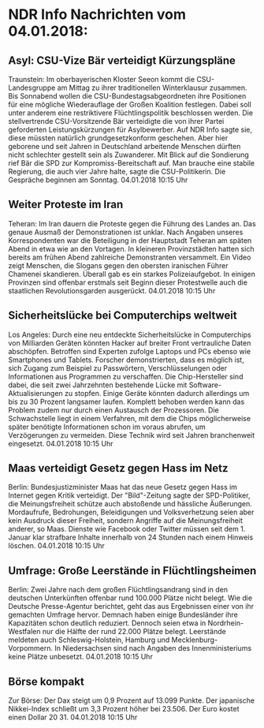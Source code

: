 # NDR Info Nachrichten vom 04.01.2018:


## Asyl: CSU-Vize Bär verteidigt Kürzungspläne
Traunstein: Im oberbayerischen Kloster Seeon kommt die CSU-Landesgruppe am Mittag zu ihrer traditionellen Winterklausur zusammen. Bis Sonnabend wollen die CSU-Bundestagsabgeordneten ihre Positionen für eine mögliche Wiederauflage der Großen Koalition festlegen. Dabei soll unter anderem eine restriktivere Flüchtlingspolitik beschlossen werden. Die stellvertrende CSU-Vorsitzende Bär verteidigte die von ihrer Partei geforderten Leistungskürzungen für Asylbewerber. Auf NDR Info sagte sie, diese müssten natürlich grundgesetzkonform geschehen. Aber hier geborene und seit Jahren in Deutschland arbeitende Menschen dürften nicht schlechter gestellt sein als Zuwanderer. Mit Blick auf die Sondierung rief Bär die SPD zur Kompromiss-Bereitschaft auf. Man brauche eine stabile Regierung, die auch vier Jahre halte, sagte die CSU-Politikerin. Die Gespräche beginnen am Sonntag. 04.01.2018 10:15 Uhr 

## Weiter Proteste im Iran
Teheran: Im Iran dauern die Proteste gegen die Führung des Landes an. Das genaue Ausmaß der Demonstrationen ist unklar. Nach Angaben unseres Korrespondenten war die Beteiligung in der Hauptstadt Teheran am späten Abend in etwa wie an den Vortagen. In kleineren Provinzstädten hatten sich bereits am frühen Abend zahlreiche Demonstranten versammelt. Ein Video zeigt Menschen, die Slogans gegen den obersten iranischen Führer Chamenei skandieren. Überall gab es ein starkes Polizeiaufgebot. In einigen Provinzen sind offenbar erstmals seit Beginn dieser Protestwelle auch die staatlichen Revolutionsgarden ausgerückt. 04.01.2018 10:15 Uhr 

## Sicherheitslücke bei Computerchips weltweit
Los Angeles: Durch eine neu entdeckte Sicherheitslücke in Computerchips von Milliarden Geräten könnten Hacker auf breiter Front vertrauliche Daten abschöpfen. Betroffen sind Experten zufolge Laptops und PCs ebenso wie Smartphones und Tablets. Forscher demonstrierten, dass es möglich ist, sich Zugang zum Beispiel zu Passwörtern, Verschlüsselungen oder Informationen aus Programmen zu verschaffen. Die Chip-Hersteller sind dabei, die seit zwei Jahrzehnten bestehende Lücke mit Software-Aktualisierungen zu stopfen. Einige Geräte könnten dadurch allerdings um bis zu 30 Prozent langsamer laufen. Komplett behoben werden kann das Problem zudem nur durch einen Austausch der Prozessoren. Die Schwachstelle liegt in einem Verfahren, mit dem die Chips möglicherweise später benötigte Informationen schon im voraus abrufen, um Verzögerungen zu vermeiden. Diese Technik wird seit Jahren branchenweit eingesetzt. 04.01.2018 10:15 Uhr 

## Maas verteidigt Gesetz gegen Hass im Netz
Berlin: 	Bundesjustizminister Maas hat das neue Gesetz gegen Hass im Internet gegen Kritik verteidigt. Der "Bild"-Zeitung sagte der SPD-Politiker, die Meinungsfreiheit schütze auch abstoßende und hässliche Äußerungen. Mordaufrufe, Bedrohungen, Beleidigungen und Volksverhetzung seien aber kein Ausdruck dieser Freiheit, sondern Angriffe auf die Meinungsfreiheit anderer, so Maas. Dienste wie Facebook oder Twitter müssen seit dem 1. Januar klar strafbare Inhalte innerhalb von 24 Stunden nach einem Hinweis löschen. 04.01.2018 10:15 Uhr 

## Umfrage: Große Leerstände in Flüchtlingsheimen
Berlin:      Zwei Jahre nach dem großen Flüchtlingsandrang sind in den deutschen Unterkünften offenbar rund 100.000 Plätze nicht belegt. Wie die Deutsche Presse-Agentur berichtet, geht das aus Ergebnissen einer von ihr gemachten Umfrage hervor. Demnach haben einige Bundesländer ihre Kapazitäten schon deutlich reduziert. Dennoch seien etwa in Nordrhein-Westfalen nur die Hälfte der rund 22.000 Plätze belegt. Leerstände meldeten auch Schleswig-Holstein, Hamburg und Mecklenburg-Vorpommern. In Niedersachsen sind nach Angaben des Innenministeriums keine Plätze unbesetzt. 04.01.2018 10:15 Uhr 

## Börse kompakt
Zur Börse: Der Dax steigt um 0,9 Prozent auf 13.099 Punkte. Der japanische Nikkei-Index schließt um 3,3 Prozent höher bei 23.506. Der Euro kostet einen Dollar 20 31. 04.01.2018 10:15 Uhr 
